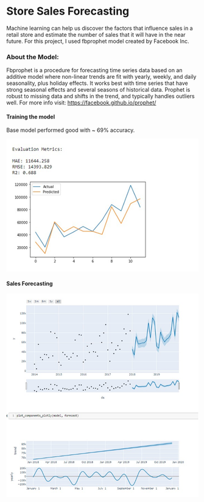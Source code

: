 # Store Sales Forecasting

Machine learning can help us discover the factors that influence sales in a retail store and estimate the number of sales that it will have in the near future. For this project, I used fbprophet model created by Facebook Inc.

### About the Model:
Fbprophet is a procedure for forecasting time series data based on an additive model where non-linear trends are fit with yearly, weekly, and daily seasonality, plus holiday effects. It works best with time series that have strong seasonal effects and several seasons of historical data. Prophet is robust to missing data and shifts in the trend, and typically handles outliers well. For more info visit: https://facebook.github.io/prophet/


#### Training the model
Base model performed good with ~ 69% accuracy.

![images](images/train_model.jpg)


#### Sales Forecasting
![images](images/forecast.jpg)
